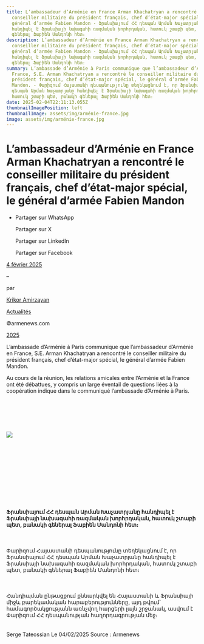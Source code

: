 ```yaml
---
title: L’ambassadeur d’Arménie en France Arman Khachatryan a rencontré le
  conseiller militaire du président français, chef d’état-major spécial, le
  général d’armée Fabien Mandon - Ֆրանսիայում ՀՀ դեսպան Արման Խաչատրյանը
  հանդիպել է Ֆրանսիայի նախագահի ռազմական խորհրդական, հատուկ շտաբի պետ, բանակի
  գեներալ Ֆաբիեն Մանդոնի հետ։
description: L’ambassadeur d’Arménie en France Arman Khachatryan a rencontré le
  conseiller militaire du président français, chef d’état-major spécial, le
  général d’armée Fabien Mandon - Ֆրանսիայում ՀՀ դեսպան Արման Խաչատրյանը
  հանդիպել է Ֆրանսիայի նախագահի ռազմական խորհրդական, հատուկ շտաբի պետ, բանակի
  գեներալ Ֆաբիեն Մանդոնի հետ։
summary: L’ambassade d’Arménie à Paris communique que l’ambassadeur d’Arménie en
  France, S.E. Arman Khachatryan a rencontré le conseiller militaire du
  président français, chef d’état-major spécial, le général d’armée Fabien
  Mandon. - Փարիզում Հայաստանի դեսպանությունը տեղեկացնում է, որ Ֆրանսիայում ՀՀ
  դեսպան Արման Խաչատրյանը հանդիպել է Ֆրանսիայի նախագահի ռազմական խորհրդական,
  հատուկ շտաբի պետ, բանակի գեներալ Ֆաբիեն Մանդոնի հետ։
date: 2025-02-04T22:11:13.055Z
thumbnailImagePosition: left
thumbnailImage: assets/img/arménie-france.jpg
image: assets/img/arménie-france.jpg
---
```

# L’ambassadeur d’Arménie en France Arman Khachatryan a rencontré le conseiller militaire du président français, chef d’état-major spécial, le général d’armée Fabien Mandon

* Partager sur WhatsApp

  Partager sur X

  Partager sur LinkedIn

  Partager sur Facebook

[4 février 2025](https://www.armenews.com/lambassadeur-darmenie-en-france-arman-khachatryan-a-rencontre-le-conseiller-militaire-du-president-francais-chef-detat-major-special-le-general-darmee-fabien-mandon/)

–

par

[Krikor Amirzayan](https://www.armenews.com/author/krikor56/)

[Actualités](https://www.armenews.com/categorie/actualites/)

©armenews.com

[2025](https://www.armenews.com/lambassadeur-darmenie-en-france-arman-khachatryan-a-rencontre-le-conseiller-militaire-du-president-francais-chef-detat-major-special-le-general-darmee-fabien-mandon/)

L’ambassade d’Arménie à Paris communique que l’ambassadeur d’Arménie en France, S.E. Arman Khachatryan a rencontré le conseiller militaire du président français, chef d’état-major spécial, le général d’armée Fabien Mandon.

Au cours de la réunion, les relations amicales entre l’Arménie et la France ont été débattues, y compris un large éventail de questions liées à la coopération indique dans le communiqué l’ambassade d’Arménie à Paris.

\
\
\
\
\
![](https://www.armenews.com/wp-content/uploads/2025/02/3322.jpg)\
\
\
\
\
\
\
\
\
\
\
\
**Ֆրանսիայում ՀՀ դեսպան Արման Խաչատրյանը հանդիպել է Ֆրանսիայի նախագահի ռազմական խորհրդական, հատուկ շտաբի պետ, բանակի գեներալ Ֆաբիեն Մանդոնի հետ։**\
\
\
\
Փարիզում Հայաստանի դեսպանությունը տեղեկացնում է, որ Ֆրանսիայում ՀՀ դեսպան Արման Խաչատրյանը հանդիպել է Ֆրանսիայի նախագահի ռազմական խորհրդական, հատուկ շտաբի պետ, բանակի գեներալ Ֆաբիեն Մանդոնի հետ։\
\
\
\
Հանդիպման ընթացքում քննարկվել են Հայաստանի և Ֆրանսիայի միջև բարեկամական հարաբերությունները, այդ թվում՝ համագործակցությանն առնչվող հարցերի լայն շրջանակ, ասվում է Փարիզում ՀՀ դեսպանության հաղորդագրության մեջ։\
\
\
Serge Tateossian Le 04/02/2025 Source : Armenews